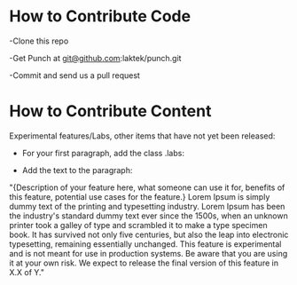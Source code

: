 How to Contribute Code
===============

-Clone this repo

-Get Punch at git@github.com:laktek/punch.git

-Commit and send us a pull request


How to Contribute Content
===========

Experimental features/Labs, other items that have not yet been released:

- For your first paragraph, add the class .labs: <p class="lab"></p>

- Add the text to the paragraph:

"{Description of your feature here, what someone can use it for, benefits of this feature, potential use cases for the feature.} Lorem Ipsum is simply dummy text of the printing and typesetting industry. Lorem Ipsum has been the industry's standard dummy text ever since the 1500s, when an unknown printer took a galley of type and scrambled it to make a type specimen book. It has survived not only five centuries, but also the leap into electronic typesetting, remaining essentially unchanged. This feature is experimental and is not meant for use in production systems. Be aware that you are using it at your own risk. We expect to release the final version of this feature in X.X of Y."

